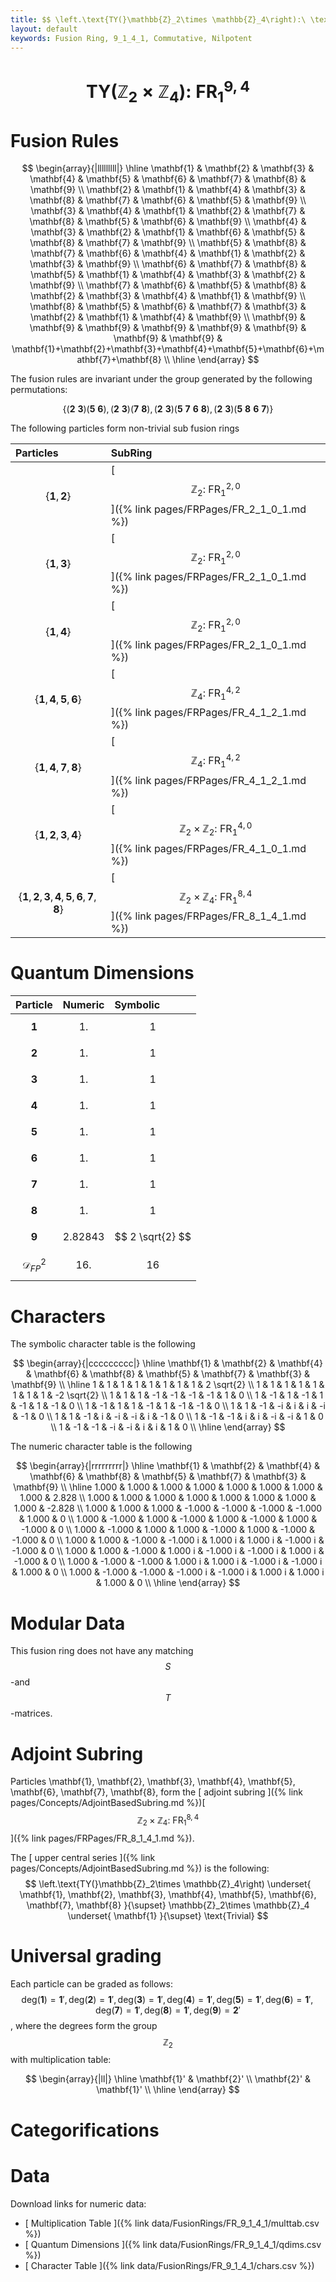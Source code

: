 ```yaml
---
title: $$ \left.\text{TY(}\mathbb{Z}_2\times \mathbb{Z}_4\right):\ \text{FR}^{9,4}_{1} $$
layout: default
keywords: Fusion Ring, 9_1_4_1, Commutative, Nilpotent
---
```

# $$ \left.\text{TY(}\mathbb{Z}_2\times \mathbb{Z}_4\right):\ \text{FR}^{9,4}_{1} $$


# Fusion Rules

$$
\begin{array}{|lllllllll|}
\hline
 \mathbf{1} & \mathbf{2} & \mathbf{3} & \mathbf{4} & \mathbf{5} & \mathbf{6} & \mathbf{7} & \mathbf{8} & \mathbf{9} \\
 \mathbf{2} & \mathbf{1} & \mathbf{4} & \mathbf{3} & \mathbf{8} & \mathbf{7} & \mathbf{6} & \mathbf{5} & \mathbf{9} \\
 \mathbf{3} & \mathbf{4} & \mathbf{1} & \mathbf{2} & \mathbf{7} & \mathbf{8} & \mathbf{5} & \mathbf{6} & \mathbf{9} \\
 \mathbf{4} & \mathbf{3} & \mathbf{2} & \mathbf{1} & \mathbf{6} & \mathbf{5} & \mathbf{8} & \mathbf{7} & \mathbf{9} \\
 \mathbf{5} & \mathbf{8} & \mathbf{7} & \mathbf{6} & \mathbf{4} & \mathbf{1} & \mathbf{2} & \mathbf{3} & \mathbf{9} \\
 \mathbf{6} & \mathbf{7} & \mathbf{8} & \mathbf{5} & \mathbf{1} & \mathbf{4} & \mathbf{3} & \mathbf{2} & \mathbf{9} \\
 \mathbf{7} & \mathbf{6} & \mathbf{5} & \mathbf{8} & \mathbf{2} & \mathbf{3} & \mathbf{4} & \mathbf{1} & \mathbf{9} \\
 \mathbf{8} & \mathbf{5} & \mathbf{6} & \mathbf{7} & \mathbf{3} & \mathbf{2} & \mathbf{1} & \mathbf{4} & \mathbf{9} \\
 \mathbf{9} & \mathbf{9} & \mathbf{9} & \mathbf{9} & \mathbf{9} & \mathbf{9} & \mathbf{9} & \mathbf{9} & \mathbf{1}+\mathbf{2}+\mathbf{3}+\mathbf{4}+\mathbf{5}+\mathbf{6}+\mathbf{7}+\mathbf{8} \\
\hline
\end{array}
$$


The fusion rules are invariant under the group generated by the following permutations:

$$ \{(\mathbf{2} \  \mathbf{3}) (\mathbf{5} \  \mathbf{6}), (\mathbf{2} \  \mathbf{3}) (\mathbf{7} \  \mathbf{8}), (\mathbf{2} \  \mathbf{3}) (\mathbf{5} \  \mathbf{7} \  \mathbf{6} \  \mathbf{8}), (\mathbf{2} \  \mathbf{3}) (\mathbf{5} \  \mathbf{8} \  \mathbf{6} \  \mathbf{7})\} $$


The following particles form non-trivial sub fusion rings

| Particles | SubRing |
| :------ | :------ |
| $$ \{\mathbf{1},\mathbf{2}\} $$ | [ $$ \mathbb{Z}_2:\ \text{FR}^{2,0}_{1} $$ ]({% link pages/FRPages/FR_2_1_0_1.md %}) |
| $$ \{\mathbf{1},\mathbf{3}\} $$ | [ $$ \mathbb{Z}_2:\ \text{FR}^{2,0}_{1} $$ ]({% link pages/FRPages/FR_2_1_0_1.md %}) |
| $$ \{\mathbf{1},\mathbf{4}\} $$ | [ $$ \mathbb{Z}_2:\ \text{FR}^{2,0}_{1} $$ ]({% link pages/FRPages/FR_2_1_0_1.md %}) |
| $$ \{\mathbf{1},\mathbf{4},\mathbf{5},\mathbf{6}\} $$ | [ $$ \mathbb{Z}_4:\ \text{FR}^{4,2}_{1} $$ ]({% link pages/FRPages/FR_4_1_2_1.md %}) |
| $$ \{\mathbf{1},\mathbf{4},\mathbf{7},\mathbf{8}\} $$ | [ $$ \mathbb{Z}_4:\ \text{FR}^{4,2}_{1} $$ ]({% link pages/FRPages/FR_4_1_2_1.md %}) |
| $$ \{\mathbf{1},\mathbf{2},\mathbf{3},\mathbf{4}\} $$ | [ $$ \mathbb{Z}_2\times \mathbb{Z}_2:\ \text{FR}^{4,0}_{1} $$ ]({% link pages/FRPages/FR_4_1_0_1.md %}) |
| $$ \{\mathbf{1},\mathbf{2},\mathbf{3},\mathbf{4},\mathbf{5},\mathbf{6},\mathbf{7},\mathbf{8}\} $$ | [ $$ \mathbb{Z}_2\times \mathbb{Z}_4:\ \text{FR}^{8,4}_{1} $$ ]({% link pages/FRPages/FR_8_1_4_1.md %}) |

# Quantum Dimensions

| Particle | Numeric | Symbolic |
| :------ | :------ | :------ |
| $$ \mathbf{1} $$ | $$ 1. $$ | $$ 1 $$ |
| $$ \mathbf{2} $$ | $$ 1. $$ | $$ 1 $$ |
| $$ \mathbf{3} $$ | $$ 1. $$ | $$ 1 $$ |
| $$ \mathbf{4} $$ | $$ 1. $$ | $$ 1 $$ |
| $$ \mathbf{5} $$ | $$ 1. $$ | $$ 1 $$ |
| $$ \mathbf{6} $$ | $$ 1. $$ | $$ 1 $$ |
| $$ \mathbf{7} $$ | $$ 1. $$ | $$ 1 $$ |
| $$ \mathbf{8} $$ | $$ 1. $$ | $$ 1 $$ |
| $$ \mathbf{9} $$ | $$ 2.82843 $$ | $$ 2 \sqrt{2} $$ |
| $$ \mathcal{D}_{FP}^2 $$ | $$ 16. $$ | $$ 16 $$ |

# Characters

The symbolic character table is the following

$$
\begin{array}{|ccccccccc|}
\hline
 \mathbf{1} & \mathbf{2} & \mathbf{4} & \mathbf{6} & \mathbf{8} & \mathbf{5} & \mathbf{7} & \mathbf{3} & \mathbf{9} \\
\hline
 1 & 1 & 1 & 1 & 1 & 1 & 1 & 1 & 2 \sqrt{2} \\
 1 & 1 & 1 & 1 & 1 & 1 & 1 & 1 & -2 \sqrt{2} \\
 1 & 1 & 1 & -1 & -1 & -1 & -1 & 1 & 0 \\
 1 & -1 & 1 & -1 & 1 & -1 & 1 & -1 & 0 \\
 1 & -1 & 1 & 1 & -1 & 1 & -1 & -1 & 0 \\
 1 & 1 & -1 & -i & i & i & -i & -1 & 0 \\
 1 & 1 & -1 & i & -i & -i & i & -1 & 0 \\
 1 & -1 & -1 & i & i & -i & -i & 1 & 0 \\
 1 & -1 & -1 & -i & -i & i & i & 1 & 0 \\
\hline
\end{array}
$$

The numeric character table is the following

$$
\begin{array}{|rrrrrrrrr|}
\hline
 \mathbf{1} & \mathbf{2} & \mathbf{4} & \mathbf{6} & \mathbf{8} & \mathbf{5} & \mathbf{7} & \mathbf{3} & \mathbf{9} \\
\hline
 1.000 & 1.000 & 1.000 & 1.000 & 1.000 & 1.000 & 1.000 & 1.000 & 2.828 \\
 1.000 & 1.000 & 1.000 & 1.000 & 1.000 & 1.000 & 1.000 & 1.000 & -2.828 \\
 1.000 & 1.000 & 1.000 & -1.000 & -1.000 & -1.000 & -1.000 & 1.000 & 0 \\
 1.000 & -1.000 & 1.000 & -1.000 & 1.000 & -1.000 & 1.000 & -1.000 & 0 \\
 1.000 & -1.000 & 1.000 & 1.000 & -1.000 & 1.000 & -1.000 & -1.000 & 0 \\
 1.000 & 1.000 & -1.000 & -1.000 i & 1.000 i & 1.000 i & -1.000 i & -1.000 & 0 \\
 1.000 & 1.000 & -1.000 & 1.000 i & -1.000 i & -1.000 i & 1.000 i & -1.000 & 0 \\
 1.000 & -1.000 & -1.000 & 1.000 i & 1.000 i & -1.000 i & -1.000 i & 1.000 & 0 \\
 1.000 & -1.000 & -1.000 & -1.000 i & -1.000 i & 1.000 i & 1.000 i & 1.000 & 0 \\
\hline
\end{array}
$$

# Modular Data

This fusion ring does not have any matching $$ S $$-and $$ T $$-matrices.

# Adjoint Subring

Particles \mathbf{1}, \mathbf{2}, \mathbf{3}, \mathbf{4}, \mathbf{5}, \mathbf{6}, \mathbf{7}, \mathbf{8}, form the [ adjoint subring ]({% link pages/Concepts/AdjointBasedSubring.md %})[ $$ \mathbb{Z}_2\times \mathbb{Z}_4:\ \text{FR}^{8,4}_{1} $$ ]({% link pages/FRPages/FR_8_1_4_1.md %}).

The [ upper central series ]({% link pages/Concepts/AdjointBasedSubring.md %}) is the following:
$$ \left.\text{TY(}\mathbb{Z}_2\times \mathbb{Z}_4\right) \underset{ \mathbf{1}, \mathbf{2}, \mathbf{3}, \mathbf{4}, \mathbf{5}, \mathbf{6}, \mathbf{7}, \mathbf{8} }{\supset}  \mathbb{Z}_2\times \mathbb{Z}_4 \underset{ \mathbf{1} }{\supset}  \text{Trivial} $$

# Universal grading

Each particle can be graded as follows: $$ \text{deg}(\mathbf{1}) = \mathbf{1}', \text{deg}(\mathbf{2}) = \mathbf{1}', \text{deg}(\mathbf{3}) = \mathbf{1}', \text{deg}(\mathbf{4}) = \mathbf{1}', \text{deg}(\mathbf{5}) = \mathbf{1}', \text{deg}(\mathbf{6}) = \mathbf{1}', \text{deg}(\mathbf{7}) = \mathbf{1}', \text{deg}(\mathbf{8}) = \mathbf{1}', \text{deg}(\mathbf{9}) = \mathbf{2}' $$, where the degrees form the group $$ \mathbb{Z}_2 $$ with multiplication table:

$$
\begin{array}{|ll|}
\hline
 \mathbf{1}' & \mathbf{2}' \\
 \mathbf{2}' & \mathbf{1}' \\
\hline
\end{array}
$$

# Categorifications



# Data

Download links for numeric data:

* [ Multiplication Table ]({% link data/FusionRings/FR_9_1_4_1/multtab.csv %})
* [ Quantum Dimensions ]({% link data/FusionRings/FR_9_1_4_1/qdims.csv %})
* [ Character Table ]({% link data/FusionRings/FR_9_1_4_1/chars.csv %})